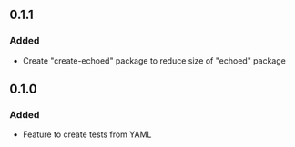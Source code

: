 ## 0.1.1
### Added
- Create "create-echoed" package to reduce size of "echoed" package

## 0.1.0
### Added
- Feature to create tests from YAML
